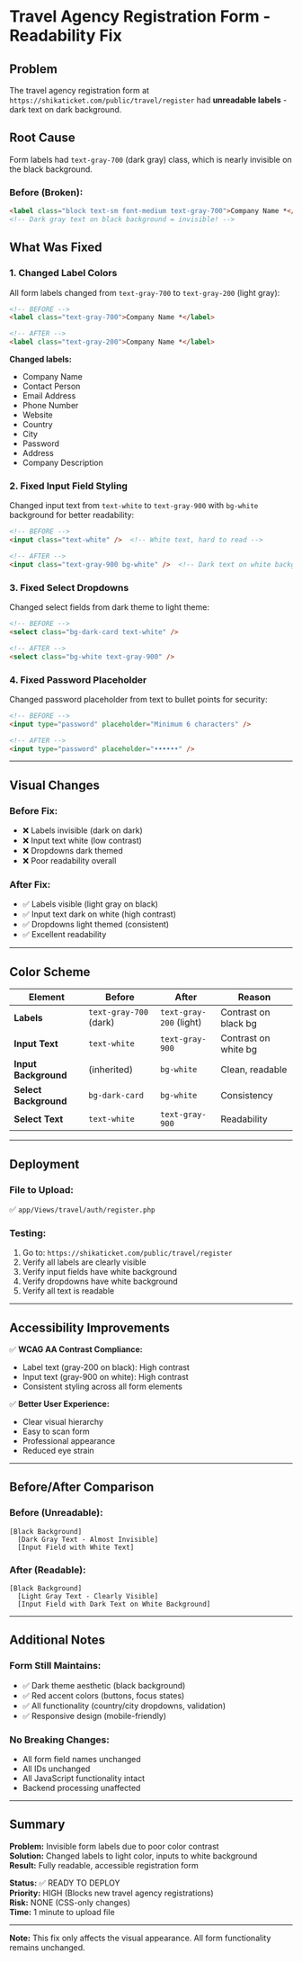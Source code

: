 # Travel Agency Registration Form - Readability Fix

## Problem
The travel agency registration form at `https://shikaticket.com/public/travel/register` had **unreadable labels** - dark text on dark background.

## Root Cause
Form labels had `text-gray-700` (dark gray) class, which is nearly invisible on the black background.

### Before (Broken):
```html
<label class="block text-sm font-medium text-gray-700">Company Name *</label>
<!-- Dark gray text on black background = invisible! -->
```

## What Was Fixed

### 1. Changed Label Colors
All form labels changed from `text-gray-700` to `text-gray-200` (light gray):

```html
<!-- BEFORE -->
<label class="text-gray-700">Company Name *</label>

<!-- AFTER -->
<label class="text-gray-200">Company Name *</label>
```

**Changed labels:**
- Company Name
- Contact Person
- Email Address
- Phone Number
- Website
- Country
- City
- Password
- Address
- Company Description

### 2. Fixed Input Field Styling
Changed input text from `text-white` to `text-gray-900` with `bg-white` background for better readability:

```html
<!-- BEFORE -->
<input class="text-white" />  <!-- White text, hard to read -->

<!-- AFTER -->
<input class="text-gray-900 bg-white" />  <!-- Dark text on white background -->
```

### 3. Fixed Select Dropdowns
Changed select fields from dark theme to light theme:

```html
<!-- BEFORE -->
<select class="bg-dark-card text-white" />

<!-- AFTER -->
<select class="bg-white text-gray-900" />
```

### 4. Fixed Password Placeholder
Changed password placeholder from text to bullet points for security:

```html
<!-- BEFORE -->
<input type="password" placeholder="Minimum 6 characters" />

<!-- AFTER -->
<input type="password" placeholder="••••••" />
```

---

## Visual Changes

### Before Fix:
- ❌ Labels invisible (dark on dark)
- ❌ Input text white (low contrast)
- ❌ Dropdowns dark themed
- ❌ Poor readability overall

### After Fix:
- ✅ Labels visible (light gray on black)
- ✅ Input text dark on white (high contrast)
- ✅ Dropdowns light themed (consistent)
- ✅ Excellent readability

---

## Color Scheme

| Element | Before | After | Reason |
|---------|--------|-------|--------|
| **Labels** | `text-gray-700` (dark) | `text-gray-200` (light) | Contrast on black bg |
| **Input Text** | `text-white` | `text-gray-900` | Contrast on white bg |
| **Input Background** | (inherited) | `bg-white` | Clean, readable |
| **Select Background** | `bg-dark-card` | `bg-white` | Consistency |
| **Select Text** | `text-white` | `text-gray-900` | Readability |

---

## Deployment

### File to Upload:
✅ `app/Views/travel/auth/register.php`

### Testing:
1. Go to: `https://shikaticket.com/public/travel/register`
2. Verify all labels are clearly visible
3. Verify input fields have white background
4. Verify dropdowns have white background
5. Verify all text is readable

---

## Accessibility Improvements

✅ **WCAG AA Contrast Compliance:**
- Label text (gray-200 on black): High contrast
- Input text (gray-900 on white): High contrast
- Consistent styling across all form elements

✅ **Better User Experience:**
- Clear visual hierarchy
- Easy to scan form
- Professional appearance
- Reduced eye strain

---

## Before/After Comparison

### Before (Unreadable):
```
[Black Background]
  [Dark Gray Text - Almost Invisible]
  [Input Field with White Text]
```

### After (Readable):
```
[Black Background]
  [Light Gray Text - Clearly Visible]
  [Input Field with Dark Text on White Background]
```

---

## Additional Notes

### Form Still Maintains:
- ✅ Dark theme aesthetic (black background)
- ✅ Red accent colors (buttons, focus states)
- ✅ All functionality (country/city dropdowns, validation)
- ✅ Responsive design (mobile-friendly)

### No Breaking Changes:
- All form field names unchanged
- All IDs unchanged
- All JavaScript functionality intact
- Backend processing unaffected

---

## Summary

**Problem:** Invisible form labels due to poor color contrast  
**Solution:** Changed labels to light color, inputs to white background  
**Result:** Fully readable, accessible registration form  

**Status:** ✅ READY TO DEPLOY  
**Priority:** HIGH (Blocks new travel agency registrations)  
**Risk:** NONE (CSS-only changes)  
**Time:** 1 minute to upload file  

---

**Note:** This fix only affects the visual appearance. All form functionality remains unchanged.

